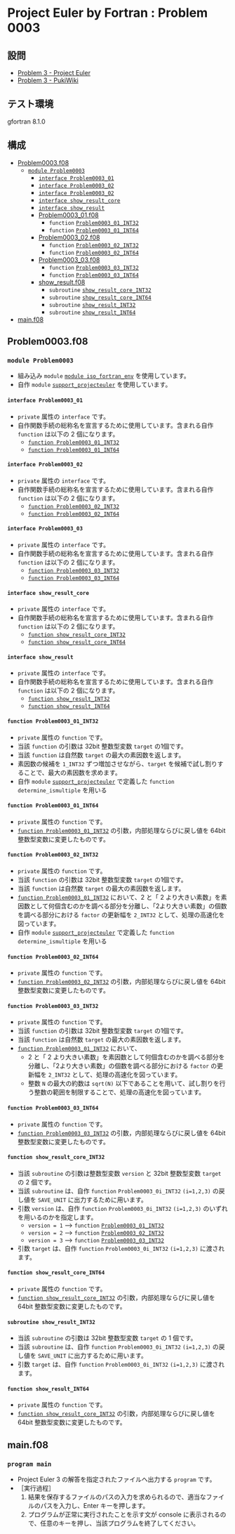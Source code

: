 # Project Euler by Fortran : Problem 0003 #

## 設問 ##

* [Problem 3 - Project Euler](https://projecteuler.net/problem=3)
* [Problem 3 - PukiWiki](http://odz.sakura.ne.jp/projecteuler/index.php?cmd=read&page=Problem%203)

## テスト環境 ##

gfortran 8.1.0

## 構成 ##

* [Problem0003.f08](Problem0003.f08)
  * [`module Problem0003`](#module-problem0003)
    * [`interface Problem0003_01`](#interface-problem0003_01)
    * [`interface Problem0003_02`](#interface-problem0003_02)
    * [`interface Problem0003_02`](#interface-problem0003_02)
    * [`interface show_result_core`](#interface-show_result_core)
    * [`interface show_result`](#interface-show_result)
    * [Problem0003_01.f08](Problem0003_01.f08)
      * `function` [`Problem0003_01_INT32`](#function-problem0003_01_int32)
      * `function` [`Problem0003_01_INT64`](#function-problem0003_01_int64)
    * [Problem0003_02.f08](Problem0003_02.f08)
      * `function` [`Problem0003_02_INT32`](#function-problem0003_02_int32)
      * `function` [`Problem0003_02_INT64`](#function-problem0003_02_int64)
    * [Problem0003_03.f08](Problem0003_03.f08)
      * `function` [`Problem0003_03_INT32`](#function-problem0003_03_int32)
      * `function` [`Problem0003_03_INT64`](#function-problem0003_03_int64)
    * [show_result.f08](show_result.f08)
      * `subroutine` [`show_result_core_INT32`](#subroutine-show_result_core_int32)
      * `subroutine` [`show_result_core_INT64`](#subroutine-show_result_core_int64)
      * `subroutine` [`show_result_INT32`](#subroutine-show_result_int32)
      * `subroutine` [`show_result_INT64`](#subroutine-show_result_int64)
* [main.f08](main.f08)

## Problem0003.f08 ##

### `module Problem0003` ###

* 組み込み `module` [`module iso_fortran_env`](https://gcc.gnu.org/onlinedocs/gfortran/ISO_005fFORTRAN_005fENV.html) を使用しています。
* 自作 `module` [`support_projecteuler`](../support/support_projecteuler.f08) を使用しています。

#### `interface Problem0003_01` ####

* `private` 属性の `interface` です。
* 自作関数手続の総称名を宣言するために使用しています。含まれる自作 `function` は以下の 2 個になります。
  * [`function Problem0003_01_INT32`](#function-problem0003_01_int32)
  * [`function Problem0003_01_INT64`](#function-problem0003_01_int64)

#### `interface Problem0003_02` ####

* `private` 属性の `interface` です。
* 自作関数手続の総称名を宣言するために使用しています。含まれる自作 `function` は以下の 2 個になります。
  * [`function Problem0003_02_INT32`](#function-problem0003_02_int32)
  * [`function Problem0003_02_INT64`](#function-problem0003_02_int64)

#### `interface Problem0003_03` ####

* `private` 属性の `interface` です。
* 自作関数手続の総称名を宣言するために使用しています。含まれる自作 `function` は以下の 2 個になります。
  * [`function Problem0003_03_INT32`](#function-problem0003_03_int32)
  * [`function Problem0003_03_INT64`](#function-problem0003_03_int64)

#### `interface show_result_core` ####

* `private` 属性の `interface` です。
* 自作関数手続の総称名を宣言するために使用しています。含まれる自作 `function` は以下の 2 個になります。
  * [`function show_result_core_INT32`](#function-show_result_core_int32)
  * [`function show_result_core_INT64`](#function-show_result_core_int64)

#### `interface show_result` ####

* `private` 属性の `interface` です。
* 自作関数手続の総称名を宣言するために使用しています。含まれる自作 `function` は以下の 2 個になります。
  * [`function show_result_INT32`](#function-show_result_int32)
  * [`function show_result_INT64`](#function-show_result_int64)

#### `function Problem0003_01_INT32` ####

* `private` 属性の `function` です。
* 当該 `function` の引数は 32bit 整数型変数 `target` の1個です。
* 当該 `function` は自然数 `target` の最大の素因数を返します。
* 素因数の候補を `1_INT32` ずつ増加させながら、`target` を候補で試し割りすることで、最大の素因数を求めます。
* 自作 `module` [`support_projecteuler`](../support) で定義した `function determine_ismultiple` を用いる

#### `function Problem0003_01_INT64` ####

* `private` 属性の `function` です。
* [`function Problem0003_01_INT32`](#function-problem0003_01_int32) の引数，内部処理ならびに戻し値を 64bit 整数型変数に変更したものです。

#### `function Problem0003_02_INT32` ####

* `private` 属性の `function` です。
* 当該 `function` の引数は 32bit 整数型変数 `target` の1個です。
* 当該 `function` は自然数 `target` の最大の素因数を返します。
* [`function Problem0003_01_INT32`](#function-problem0003_01_int32) において、2 と「 2 より大きい素数」を素因数として何個含むのかを調べる部分を分離し、「2より大きい素数」の個数を調べる部分における `factor` の更新幅を `2_INT32` として、処理の高速化を図っています。
* 自作 `module` [`support_projecteuler`](../support/support_projecteuler.f08) で定義した `function determine_ismultiple` を用いる

#### `function Problem0003_02_INT64` ####

* `private` 属性の `function` です。
* [`function Problem0003_02_INT32`](#function-problem0003_02_int32) の引数，内部処理ならびに戻し値を 64bit 整数型変数に変更したものです。

#### `function Problem0003_03_INT32` ####

* `private` 属性の `function` です。
* 当該 `function` の引数は 32bit 整数型変数 `target` の1個です。
* 当該 `function` は自然数 `target` の最大の素因数を返します。
* [`function Problem0003_01_INT32`](#function-problem0003_01_int32) において、
  * 2 と「 2 より大きい素数」を素因数として何個含むのかを調べる部分を分離し、「2より大きい素数」の個数を調べる部分における `factor` の更新幅を `2_INT32` として、処理の高速化を図っています。
  * 整数 `N` の最大の約数は `sqrt(N)` 以下であることを用いて、試し割りを行う整数の範囲を制限することで、処理の高速化を図っています。

#### `function Problem0003_03_INT64` ####

* `private` 属性の `function` です。
* [`function Problem0003_03_INT32`](#function-problem0003_03_int32) の引数，内部処理ならびに戻し値を 64bit 整数型変数に変更したものです。

#### `function show_result_core_INT32` ####

* 当該 `subroutine` の引数は整数型変数 `version` と 32bit 整数型変数 `target` の 2 個です。
* 当該 `subroutine` は、自作 `function` `Problem0003_0i_INT32` `(i=1,2,3)` の戻し値を `SAVE_UNIT` に出力するために用います。
* 引数 `version` は、自作 `function` `Problem0003_0i_INT32` `(i=1,2,3)` のいずれを用いるのかを指定します。
  * `version = 1` --> `function` [`Problem0003_01_INT32`](#function-problem0003_01_int32)
  * `version = 2` --> `function` [`Problem0003_02_INT32`](#function-problem0003_02_int32)
  * `version = 3` --> `function` [`Problem0003_03_INT32`](#function-problem0003_03_int32)
* 引数 `target` は、自作 `function` `Problem0003_0i_INT32` `(i=1,2,3)` に渡されます。

#### `function show_result_core_INT64` ####

* `private` 属性の `function` です。
* [`function show_result_core_INT32`](#function-show_result_core_int32) の引数，内部処理ならびに戻し値を 64bit 整数型変数に変更したものです。

#### `subroutine show_result_INT32` ####

* 当該 `subroutine` の引数は 32bit 整数型変数 `target` の 1 個です。
* 当該 `subroutine` は、自作 `function` `Problem0003_0i_INT32` `(i=1,2,3)` の戻し値を `SAVE_UNIT` に出力するために用います。
* 引数 `target` は、自作 `function` `Problem0003_0i_INT32` `(i=1,2,3)` に渡されます。

#### `function show_result_INT64` ####

* `private` 属性の `function` です。
* [`function show_result_core_INT32`](#function-show_result_core_int32) の引数，内部処理ならびに戻し値を 64bit 整数型変数に変更したものです。

## main.f08 ##

### `program main` ###

* Project Euler 3 の解答を指定されたファイルへ出力する `program` です。
* ［実行過程］
  1. 結果を保存するファイルのパスの入力を求められるので、適当なファイルのパスを入力し、Enter キーを押します。
  2. プログラムが正常に実行されたことを示す文が console に表示されるので、任意のキーを押し、当該プログラムを終了してください。
